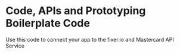 # Code, APIs and Prototyping Boilerplate Code

Use this code to connect your app to the fixer.io and Mastercard API Service

